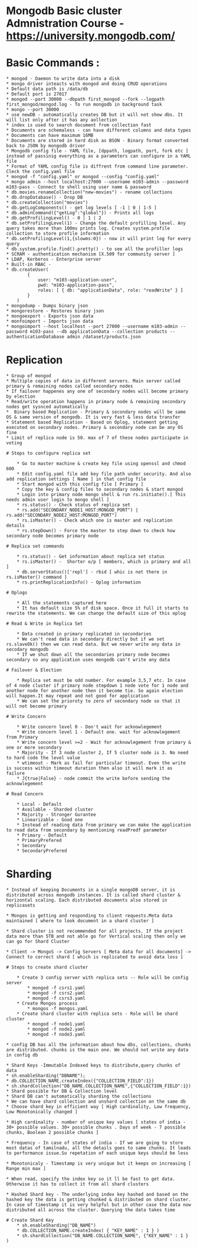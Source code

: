 # Mongodb Basic cluster Admnistration Course - https://university.mongodb.com/

# Basic Commands :

    * mongod - Daemon to write data into a disk
    * mongo driver inteacts with mongod and doing CRUD operations
    * Default data path is /data/db
    * Default port is 27017
    * mongod --port 30000 --dbpath first_mongod --fork --logpath first_mongod/mongod.log - To run mongodb in background task
    * mongo --port 30000
    * use newDB - automatically creates DB but it will not show dbs. It will list only after it has any aollection
    * index is used to search document from collection fast
    * Documents are schemaless - can have different columns and data types
    * Documents can have maximum 16MB
    * Documents are stored in hard disk as BSON - Binary format converted back to JSON by mongodb driver
    * Mongodb config file - YAML file, [dppath, logpath, port, fork etc ] instead of passinig everything as a parameters can configure in a YAML file
    * Format of YAML config file is diffrent from command line parameter. Cleck the config.yaml file
    * mongod -f "config.yaml" or mongod --config "config.yaml"
    * mongo admin --host localhost:27000 --username m103-admin --password m103-pass - Connect to shell using user name & password
    * db.movies.renameCollection("new-movies") - rename collections
    * db.dropDatabase() - Drop DB
    * db.createCollection("movies")
    * db.getLogComponents() - get log levels [ -1 | 0 | 1-5 ]
    * db.adminCommand({"getLog":"global"}) - Prints all logs
    * db.getProfilingLevel() - 0 | 1 | 2
    * db.setProfilingLevel(1) - Change the default profilling level. Any query takes more than 100ms prints log. Creates system.profile collection to store profile information
    * db.setProfilingLevel(1,{slowms:0}) - now it will print log for every query
    * db.system.profile.find().pretty() - to see all the profiller logs
    * SCRAM - authentication mechanism [X.509 for community server ]
    * LDAP, Kerberos - Enterprise server
    * Built-in RBAC - 
    * db.createUser(
            { 
                user: "m103-application-user",
                pwd: "m103-application-pass",
                roles: [ { db: "applicationData", role: "readWrite" } ]
            }
        )
    * mongodump - Dumps binary json
    * mongorestore - Restores binary json
    * mongoexport - Exports json data
    * monfoimport - Imports json data
    * mongoimport --host localhost --port 27000 --username m103-admin --password m103-pass --db applicationData --collection products --authenticationDatabase admin /dataset/products.json

# Replication

    * Group of mongod
    * Multiple copies of data in different servers. Main server called primary & remaining nodes called secondary nodes
    * If failover happenes any one of secondary nodes will become primary by election
    * Read/write operation happens in primary node & remaining secondary nodes get sysnced automatically
    *  Binary based Replication - Primary & secondary nodes will be same OS & same version of mongodb. It is very fast & less data transfer
    * Statement based Replication - Based on Oplog, statement getting executed on secondary nodes. Primary & secondary node can be any OS fine
    * Limit of replica node is 50. max of 7 of these nodes participate in voting
    
    # Steps to configure replica set

        * Go to master machine & create key file using openssl and chmod 600
        * Edit config.yaml file add key file path under security. And also add replication settings [ Name ] in that config file
        * Start mongod with this config file [ Primary ]
        * Copy the key & config files to secondary nodes & start mongod
        * Login into primary node mongo shell & run rs.initiate().[ This needs admin user login to mongo shell ]
        * rs.status() - Check status of replica set
        * rs.add("SECONDARY_NODE1_HOST:MONGOD_PORT") | rs.add("SECONDARY_NODE2_HOST:MONGOD_PORT")
        * rs.isMaster() - Check which one is master and replication details
        * rs.stepDown() - Force the master to step down to check how secondary node becomes primary node
    
    # Replica set commands

        * rs.status() - Get information about replica set status
        * rs.isMaster() -  Shorter o/p [ members, which is primary and all ]
        * db.serverStatus()['repl'] - rbid [ whic is not there in rs.isMaster() command ]
        * rs.printReplicationInfo() - Oplog information
        
    # Oplogs

        * All the statements captured here
        * It has default size 5% of disk space. Once it full it starts to rewrite the statements. We can change the default size of this oplog 
    
    # Read & Write in Replica Set

        * Data created in primary replicated in secondaries
        * We can't read data in secondary directly but if we set rs.slaveOk() then we can read data. But we never write any data in secodary mongodb
        * If we shut down all the secondaries primary node becomes secondary so any application uses mongodb can't write any data

    # Failover & Election

        * Replica set must be odd number. For example 3,5,7 etc. In case of 4 node cluster if primary node stepdown 1 node vote for 1 node and another node for another node then it become tie. So again election will happen.It may repeat and not good for application
        * We can set the prioroty to zero of secondary node so that it will not become primary
    
    # Write Concern

        * Write concern level 0 - Don't wait for acknowlegement
        * Write concern level 1 - Default one. wait for acknowlegement from Primary
        * Write concern level >=2 - Wait for acknowlegement from primary & one or more secondary
        * Majority - If 3 node cluster 2, If 5 cluster node is 3. No need to hard code the level value
        * wtimeout - Mark as fail for particular timeout. Even the write is success within timeout duration then also it will mark it as failure
        * J{true|False} - node commit the write before sending the acknowlegement

    # Read Concern

        * Local - Default
        * Available - Sharded cluster
        * Majority - Stronger Gurantee
        * Linearizable - Good one
        * Instead of reading data from primary we can make the application to read data from secondary by mentioning readPredf parameter
        * Primary - Default
        * PrimaryPrefered
        * Secondary
        * SecondaryPrefered

# Sharding

    * Instead of keeping Documents in a single mongoDB server, it is distributed across mongodb instances. It is called shard cluster & horizontal scaling. Each distributed documents also stored in replicasets

    * Mongos is getting and responding to client requests.Meta data maintained [ where to look document in a shard cluster ]

    * Shard cluster is not recommended for all projects. If the project data more than 5TB and not able go for Vertical scaling then only we can go for Shard Cluster

    * Client -> MongoS -> Config Servers [ Meta data for all documents] -> Connect to correct shard [ which is replicated to avoid data loss ]

    # Steps to create shard cluster

        * Create 3 config server with replica sets -- Role will be config server
            * mongod -f csrs1.yaml 
            * mongod -f csrs2.yaml
            * mongod -f csrs3.yaml
        * Create Mongos process
            * mongos -f mongos.yaml
        * Create shard cluster with replica sets - Role will be shard cluster
            * mongod -f node1.yaml
            * mongod -f node2.yaml
            * mongod -f node3.yaml

    * config DB has all the information about how dbs, collections, chunks are distributed. chunks is the main one. We should not write any data in config db

    * Shard Keys -Immutable Indexed keys to distribute,query chunks of data
    * sh.enableSharding("DBNAME");
    * db.COLLECTION_NAME.createIndex({"COLLECTION_FIELD":1})
    * sh.shardCollection("DB_NAME.COLLECTION_NAME",{"COLLECTION_FIELD":1})
    * Shard possible for DB & Collection level
    * Shard DB can't automatically sharding the collections
    * We can have shard collection and unshard collection on the same db
    * Choose shard key in efficient way [ High cardinality, Low frequency, Low Monotonically changed ]

    * High cardinality - number of unique key values [ states of india - 30+ possible values. 30+ possible chunks . Days of week - 7 possible chunks, Boolean 2 possible chunks ]

    * Frequency - In case of states of india - If we are going to store most datas of tamilnadu, all the details goes to same chunks. It leads to performance issue.So repetation of each unique keys should be less

    * Monotonicaly - Timestamp is very unique but it keeps on increasing [ Range min max ]

    * When read, specify the index key so it ll be fast to get data. Otherwise it has to collect it from all shard clusters

    * Hashed Shard key - The underlying index key hashed and based on the hashed key the data is getting chunked & distributed on shard cluster. In case of timestamp it is very helpful but in other case the data now distributed all across the cluster. Querying the data takes time

    # Create Shard Key
        * sh.enableSharding("DB_NAME")
        * db.COLLECTION_NAME.createIndex( { "KEY_NAME" : 1 } )
        * sh.shardCollection("DB_NAME.COLLECTION_NAME", {"KEY_NAME" : 1 } )
        
